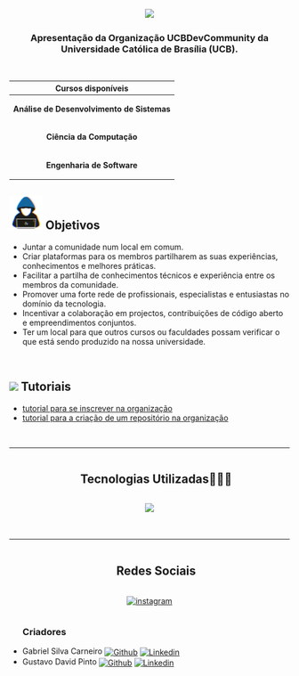 <p align="center">
    <a href="https://github.com/DenverCoder1/readme-typing-svg"><img src="https://readme-typing-svg.herokuapp.com?font=Fira+Code&color=cyan&size=25&center=true&vCenter=true&Time=1000&width=600&height=100&lines=Bem+Vindo+à+UCBDevCommunity"></a>
</p>
<h3 align="center">
    Apresentação da Organização UCBDevCommunity da Universidade Católica de Brasília (UCB).
</h3>
<br>
<div align="center">
    
| Cursos disponíveis    |
| :--------: |
| <p><b>Análise de Desenvolvimento de Sistemas</b></p>  | 
| <p><b>Ciência da Computação</p></b> | 
| <p><b>Engenharia de Software</p></b>    |

</div>

## <picture><img src = "https://github.com/0xAbdulKhalid/0xAbdulKhalid/raw/main/assets/mdImages/about_me.gif" width = 60px></picture> **Objetivos**

- Juntar a comunidade num local em comum.
- Criar plataformas para os membros partilharem as suas experiências, conhecimentos e melhores práticas.
- Facilitar a partilha de conhecimentos técnicos e experiência entre os membros da comunidade.
- Promover uma forte rede de profissionais, especialistas e entusiastas no domínio da tecnologia.
- Incentivar a colaboração em projectos, contribuições de código aberto e empreendimentos conjuntos.
- Ter um local para que outros cursos ou faculdades possam verificar o que está sendo produzido na nossa universidade.

<!--- stats (end) -->
<br>
<!-- tutorials -->

## <picture><img src = "https://user-images.githubusercontent.com/74038190/271839856-3b4607a1-1cc6-41f1-926f-892ae880e7a5.gif" width = 80px></picture> **Tutoriais**

- <a href="https://github.com/Organizacao-Catolica/.github/blob/main/tutoriais/inscreverOrg.md">tutorial para se inscrever na organização</a>
- <a href="https://github.com/Organizacao-Catolica/.github/blob/main/tutoriais/nomenclaturaRepo.md">tutorial para a criação de um repositório na organização</a>
<br>
<!--tech stack icons-->

--- 

<!--h1 without bottom border-->
<div id="user-content-toc">
  <ul align="center">
    <summary><h2 style="display: inline-block">Tecnologias Utilizadas👨🏻‍💻</h2></summary>
  </ul>
</div>
<p align="center">
  <a href="https://skillicons.dev">
    <img src="https://skillicons.dev/icons?i=adonis,ae,ai,alpinejs,androidstudio,angular,ansible,arduino,astro,atom,au,autocad,aws,azure,babel,bash,blender,bootstrap,bots,bsd,c,cassandra,clojure,cloudflare,cmake,codepen,cpp,crystal,cs,css,dart,deno,devto,discord,django,docker,dotnet,dynamodb,eclipse,electron,elixir,emacs,express,fastapi,figma,firebase,flask,flutter,forth,fortran,gamemakerstudio,gatsby,gcp,git,github,gitlab,go,godot,gradle,graphql,gtk,haskell,heroku,hibernate,html,java,jest,jquery,js,kafka,kotlin,kubernetes,laravel,latex,linux,lua,mastodon,materialui,matlab,maven,md,mongodb,mysql,neovim,nestjs,netlify,nextjs,nodejs,ocaml,perl,php,postgres,postman,powershell,pr,prisma,prometheus,ps,py,pytorch,qt,r,rails,raspberrypi,react,redis,redux,regex,ruby,rust,sass,scala,selenium,sequelize,solidjs,spring,sqlite,stackoverflow,svelte,swift,symfony,tailwind,tauri,tensorflow,threejs,ts,unity,unreal,vala,vercel,visualstudio,vite,vscode,vue,wasm,webflow,webpack,wordpress,xd,zig&perline=20" />
  </a>
</p>
<br>

---

<!-- Connect with me -->
<!--h2 without bottom border-->
<div id="user-content-toc">
  <ul align="center">
    <summary><h2 style="display: inline-block">Redes Sociais</h2></summary>
  </ul>
</div>

<!--icons and links-->
<p align="center">
<a href="https://www.instagram.com/cursosdetiucb/" target="blank"><img align="center" src="https://github.com/gauravghongde/social-icons/blob/master/SVG/Color/Instagram.svg" alt="instagram" height="50" width="50" /></a>
</p>


<div id="user-content-toc">
  <ul align="left">
    <summary><h3 style="display: inline-block">Criadores</h3></summary>
      <li>Gabriel Silva Carneiro <a href="https://www.github.com/Erudhir101" target="blank"><img align="center" src="https://github.com/gauravghongde/social-icons/blob/master/SVG/Color/Github.svg" alt="Github" height="50" width="25" /></a> <a href="https://www.linkedin.com/in/gabriel-silva-carneiro/" target="blank"><img align="center" src="https://github.com/gauravghongde/social-icons/blob/master/SVG/Color/LinkedIN.svg" alt="Linkedin" height="50" width="25" /></a>
</li>
      <li>Gustavo David Pinto  <a href="https://github.com/Gustavo-David" target="blank"><img align="center" src="https://github.com/gauravghongde/social-icons/blob/master/SVG/Color/Github.svg" alt="Github" height="50" width="25" /></a> <a href="https://www.linkedin.com/in/gustavo-david-pinto-1b04a0203/" target="blank"><img align="center" src="https://github.com/gauravghongde/social-icons/blob/master/SVG/Color/LinkedIN.svg" alt="Linkedin" height="50" width="25" /></a></li>
  </ul>
</div>

